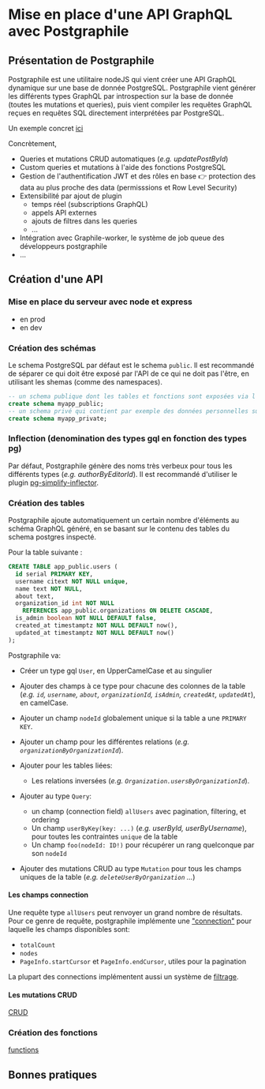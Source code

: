 # Mise en place d'une API GraphQL avec Postgraphile

## Présentation de Postgraphile
Postgraphile est une utilitaire nodeJS qui vient créer une API GraphQL dynamique sur une base de donnée PostgreSQL. Postgraphile vient générer les différents types GraphQL par introspection sur la base de donnée (toutes les mutations et queries), puis vient compiler les requêtes GraphQL reçues en requêtes SQL directement interprétées par PostgreSQL.

Un exemple concret [ici](https://medium.com/@dorian599/postgraphile-graphql-apis-postgresql-7e7f29fc3941)

Concrètement, 
- Queries et mutations CRUD automatiques (*e.g. updatePostById*)
- Custom queries et mutations à l'aide des fonctions PostgreSQL
- Gestion de l'authentification JWT et des rôles en base 👉️ protection des data au plus proche des data (permisssions et Row Level Security)
- Extensibilité par ajout de plugin
  - temps réel (subscriptions GraphQL)
  - appels API externes
  - ajouts de filtres dans les queries 
  - ...
- Intégration avec Graphile-worker, le système de job queue des développeurs postgraphile
- ...

## Création d'une API
### Mise en place du serveur avec node et express
* en prod
* en dev

### Création des schémas
Le schema PostgreSQL par défaut est le schema `public`. Il est recommandé de séparer ce qui doit être exposé par l'API de ce qui ne doit pas l'être, en utilisant les shemas (comme des namespaces).

```sql
-- un schema publique dont les tables et fonctions sont exposées via l'API
create schema myapp_public;
-- un schema privé qui contient par exemple des données personnelles sur les utilisateurs (adresse complète, mot de passe, infos de session...)
create schema myapp_private;
```
### Inflection (denomination des types gql en fonction des types pg)
Par défaut, Postgraphile génère des noms très verbeux pour tous les différents types (*e.g. authorByEditorId*). Il est recommandé d'utiliser le plugin [pg-simplify-inflector](https://github.com/graphile/pg-simplify-inflector).

### Création des tables

Postgraphile ajoute automatiquement un certain nombre d'éléments au schéma GraphQL généré, en se basant sur le contenu des tables du schema postgres inspecté.

Pour la table suivante :
```sql
CREATE TABLE app_public.users (
  id serial PRIMARY KEY,
  username citext NOT NULL unique,
  name text NOT NULL,
  about text,
  organization_id int NOT NULL
    REFERENCES app_public.organizations ON DELETE CASCADE,
  is_admin boolean NOT NULL DEFAULT false,
  created_at timestamptz NOT NULL DEFAULT now(),
  updated_at timestamptz NOT NULL DEFAULT now()
);
```
Postgraphile va: 
- Créer un type gql `User`, en UpperCamelCase et au singulier
- Ajouter des champs à ce type pour chacune des colonnes de la table (*e.g. `id`, `username`, `about`, `organizationId`, `isAdmin`, `createdAt`, `updatedAt`*), en camelCase.
- Ajouter un champ `nodeId` globalement unique si la table a une `PRIMARY KEY`.
- Ajouter un champ pour les différentes relations (*e.g. `organizationByOrganizationId`*).
- Ajouter pour les tables liées:
  - Les relations inversées (*e.g. `Organization.usersByOrganizationId`*).
- Ajouter au type `Query`:

  - un champ (connection field) `allUsers` avec pagination, filtering, et ordering
  - Un champ `userByKey(key: ...)` (*e.g. userById, userByUsername*), pour toutes les contraintes `unique` de la table
  - Un champ `foo(nodeId: ID!)` pour récupérer un rang quelconque par son `nodeId`
- Ajouter des mutations CRUD au type `Mutation` pour tous les champs uniques de la table (*e.g. `deleteUserByOrganization` ...*)

#### Les champs connection
Une requête type `allUsers` peut renvoyer un grand nombre de résultats. Pour ce genre de requête, postgraphile implémente une ["connection"](https://www.graphile.org/postgraphile/connections/) pour laquelle les champs disponibles sont:
* `totalCount`
* `nodes`
* `PageInfo.startCursor` et `PageInfo.endCursor`, utiles pour la pagination

La plupart des connections implémentent aussi un système de [filtrage](https://www.graphile.org/postgraphile/filtering/).

#### Les mutations CRUD
[CRUD](https://www.graphile.org/postgraphile/crud-mutations/)

### Création des fonctions
[functions](https://www.graphile.org/postgraphile/functions/)

## Bonnes pratiques


